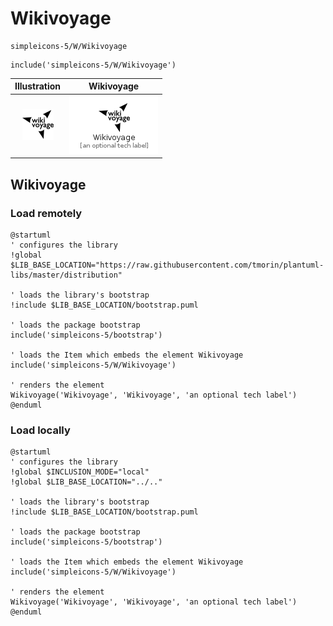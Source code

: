 # Wikivoyage


```text
simpleicons-5/W/Wikivoyage
```

```text
include('simpleicons-5/W/Wikivoyage')
```



| Illustration | Wikivoyage |
| :---: | :---: |
| ![illustration for Illustration](../../simpleicons-5/W/Wikivoyage.png) | ![illustration for Wikivoyage](../../simpleicons-5/W/Wikivoyage.Local.png) |




## Wikivoyage

### Load remotely
```plantuml
@startuml
' configures the library
!global $LIB_BASE_LOCATION="https://raw.githubusercontent.com/tmorin/plantuml-libs/master/distribution"

' loads the library's bootstrap
!include $LIB_BASE_LOCATION/bootstrap.puml

' loads the package bootstrap
include('simpleicons-5/bootstrap')

' loads the Item which embeds the element Wikivoyage
include('simpleicons-5/W/Wikivoyage')

' renders the element
Wikivoyage('Wikivoyage', 'Wikivoyage', 'an optional tech label')
@enduml
```

### Load locally
```plantuml
@startuml
' configures the library
!global $INCLUSION_MODE="local"
!global $LIB_BASE_LOCATION="../.."

' loads the library's bootstrap
!include $LIB_BASE_LOCATION/bootstrap.puml

' loads the package bootstrap
include('simpleicons-5/bootstrap')

' loads the Item which embeds the element Wikivoyage
include('simpleicons-5/W/Wikivoyage')

' renders the element
Wikivoyage('Wikivoyage', 'Wikivoyage', 'an optional tech label')
@enduml
```

